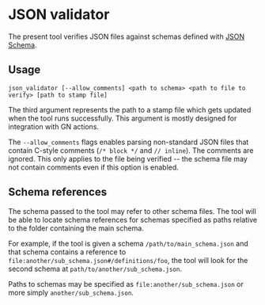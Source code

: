 # JSON validator

The present tool verifies JSON files against schemas defined with
[JSON Schema][json_schema].

## Usage

```
json_validator [--allow_comments] <path to schema> <path to file to verify> [path to stamp file]
```

The third argument represents the path to a stamp file which gets updated when
the tool runs successfully. This argument is mostly designed for integration
with GN actions.

The `--allow_comments` flags enables parsing non-standard JSON files that
contain C-style comments (`/* block */` and `// inline`). The comments are
ignored. This only applies to the file being verified -- the schema file may not
contain comments even if this option is enabled.

## Schema references

The schema passed to the tool may refer to other schema files. The tool will be
able to locate schema references for schemas specified as paths relative to the
folder containing the main schema.

For example, if the tool is given a schema `/path/to/main_schema.json` and that
schema contains a reference to `file:another/sub_schema.json#/definitions/foo`,
the tool will look for the second schema at `path/to/another/sub_schema.json`.

Paths to schemas may be specified as `file:another/sub_schema.json` or more
simply `another/sub_schema.json`.


[json_schema]: http://json-schema.org/
